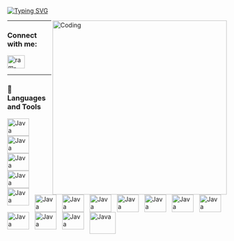 [![Typing SVG](https://readme-typing-svg.herokuapp.com?font=Coursier+New&size=30&color=0F79FF&vCenter=true&width=600&height=100&lines=Ram+Baarde;Android+App+Developer;Full-Stack+Developer;Video+Editor&duration=2000&pause=990)](https://git.io/typing-svg)


<img align="right" alt="Coding" width="400" src="https://cdn.dribbble.com/users/2485865/screenshots/5327876/ezgif.com-resize.gif">

</div>


---





 










<h3 align="left">Connect with me:</h3>
<p align="left">
<a href="https://linkedin.com/in/ram-christopher-baarde-b1b531289" target="blank"><img align="center" src="https://raw.githubusercontent.com/rahuldkjain/github-profile-readme-generator/master/src/images/icons/Social/linked-in-alt.svg" alt="ram-christopher-baarde-b1b531289" height="30" width="40" /></a>
</p>


---

### 🧰 Languages and Tools
<div>
<img align="left" alt="Java" width="50px" height="40"style="padding-right:10px;" src="https://cdn.jsdelivr.net/gh/devicons/devicon/icons/kotlin/kotlin-original.svg"/>
<img align="left" alt="Java" width="50px" height="40"style="padding-right:10px;" src="https://cdn.jsdelivr.net/gh/devicons/devicon/icons/cplusplus/cplusplus-plain.svg"/>
<img align="left" alt="Java" width="50px" height="40"style="padding-right:10px;" src="https://cdn.jsdelivr.net/gh/devicons/devicon/icons/html5/html5-plain.svg"/>
<img align="left" alt="Java" width="50px" height="40"style="padding-right:10px;" src="https://cdn.jsdelivr.net/gh/devicons/devicon/icons/css3/css3-plain.svg"/>
<img align="left" alt="Java" width="50px" height="40"style="padding-right:10px;" src="https://cdn.jsdelivr.net/gh/devicons/devicon/icons/javascript/javascript-plain.svg"/>
<img align="left" alt="Java" width="50px" height="40"style="padding-right:10px;" src="https://cdn.jsdelivr.net/gh/devicons/devicon/icons/java/java-original.svg"/>
</div>
<div>
<img align="left" alt="Java" width="50px" height="40"style="padding-right:10px;" src="https://cdn.jsdelivr.net/gh/devicons/devicon/icons/mysql/mysql-original.svg"/>
<img align="left" alt="Java" width="50px" height="40"style="padding-right:10px;" src="https://cdn.jsdelivr.net/gh/devicons/devicon/icons/python/python-plain.svg"/>
<img align="left" alt="Java" width="50px" height="40"style="padding-right:10px;" src="https://cdn.jsdelivr.net/gh/devicons/devicon/icons/csharp/csharp-plain.svg"/>
<img align="left" alt="Java" width="50px" height="40"style="padding-right:10px;" src="https://cdn.jsdelivr.net/gh/devicons/devicon/icons/c/c-original.svg" />
<img align="left" alt="Java" width="50px" height="40"style="padding-right:10px;" src="https://cdn.jsdelivr.net/gh/devicons/devicon/icons/xamarin/xamarin-original.svg" />
<img align="left" alt="Java" width="50px" height="40"style="padding-right:10px;" src="https://cdn.jsdelivr.net/gh/devicons/devicon/icons/xd/xd-line.svg"/>
<img align="left" alt="Java" width="50px" height="40"style="padding-right:10px;" src="https://cdn.jsdelivr.net/gh/devicons/devicon/icons/premierepro/premierepro-original.svg" />
<img align="left" alt="Java" width="50px" height="40"style="padding-right:10px;" src="https://cdn.jsdelivr.net/gh/devicons/devicon/icons/firebase/firebase-plain-wordmark.svg" />
<img align="left" alt="Java" width="50px" height="40" style="padding-right:10px;" src="https://cdn.jsdelivr.net/gh/devicons/devicon/icons/androidstudio/androidstudio-original.svg"/>
<img align="left" alt="Java" width="60px" height="50" style="padding-right:10px;" src="https://www.vectorlogo.zone/logos/dotnet/dotnet-ar21.svg"/>
</div>



<br/>


